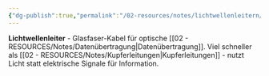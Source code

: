 ```yaml
---
{"dg-publish":true,"permalink":"/02-resources/notes/lichtwellenleitern/","tags":["netzwerk/kabel","übertragung/optisch"],"noteIcon":"","updated":"2025-09-05T10:12:30.506+02:00"}
---
```



**Lichtwellenleiter** - Glasfaser-Kabel für optische [[02 - RESOURCES/Notes/Datenübertragung\|Datenübertragung]].
Viel schneller als [[02 - RESOURCES/Notes/Kupferleitungen\|Kupferleitungen]] - nutzt Licht statt elektrische Signale für Information.